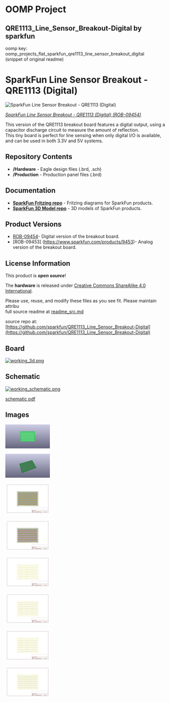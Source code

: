 # OOMP Project  
## QRE1113_Line_Sensor_Breakout-Digital  by sparkfun  
  
oomp key: oomp_projects_flat_sparkfun_qre1113_line_sensor_breakout_digital  
(snippet of original readme)  
  
SparkFun Line Sensor Breakout - QRE1113 (Digital)  
========================================  
  
![SparkFun Line Sensor Breakout - QRE1113 (Digital)](https://cdn.sparkfun.com//assets/parts/3/1/5/0/09454-01b.jpg)  
  
[*SparkFun Line Sensor Breakout - QRE1113 (Digital) (ROB-09454)*](https://www.sparkfun.com/products/9454)  
  
This version of the QRE1113 breakout board features a digital output, using a capacitor discharge circuit to measure the amount of reflection.   
This tiny board is perfect for line sensing when only digital I/O is available, and can be used in both 3.3V and 5V systems.  
  
Repository Contents  
-------------------  
  
* **/Hardware** - Eagle design files (.brd, .sch)  
* **/Production** - Production panel files (.brd)  
  
  
Documentation  
--------------  
* **[SparkFun Fritzing repo](https://github.com/sparkfun/Fritzing_Parts)** - Fritzing diagrams for SparkFun products.  
* **[SparkFun 3D Model repo](https://github.com/sparkfun/3D_Models)** - 3D models of SparkFun products.   
  
Product Versions  
----------------  
* [ROB-09454](https://www.sparkfun.com/products/9454)- Digital version of the breakout board.   
* [ROB-09453] (https://www.sparkfun.com/products/9453)- Analog version of the breakout board.   
  
  
License Information  
-------------------  
This product is _**open source**_!   
  
The **hardware** is released under [Creative Commons ShareAlike 4.0 International](https://creativecommons.org/licenses/by-sa/4.0/).  
  
  
Please use, reuse, and modify these files as you see fit. Please maintain attribu  
  full source readme at [readme_src.md](readme_src.md)  
  
source repo at: [https://github.com/sparkfun/QRE1113_Line_Sensor_Breakout-Digital](https://github.com/sparkfun/QRE1113_Line_Sensor_Breakout-Digital)  
## Board  
  
[![working_3d.png](working_3d_600.png)](working_3d.png)  
## Schematic  
  
[![working_schematic.png](working_schematic_600.png)](working_schematic.png)  
  
[schematic pdf](working_schematic.pdf)  
## Images  
  
[![working_3D_bottom.png](working_3D_bottom_140.png)](working_3D_bottom.png)  
  
[![working_3D_top.png](working_3D_top_140.png)](working_3D_top.png)  
  
[![working_assembly_page_01.png](working_assembly_page_01_140.png)](working_assembly_page_01.png)  
  
[![working_assembly_page_02.png](working_assembly_page_02_140.png)](working_assembly_page_02.png)  
  
[![working_assembly_page_03.png](working_assembly_page_03_140.png)](working_assembly_page_03.png)  
  
[![working_assembly_page_04.png](working_assembly_page_04_140.png)](working_assembly_page_04.png)  
  
[![working_assembly_page_05.png](working_assembly_page_05_140.png)](working_assembly_page_05.png)  
  
[![working_assembly_page_06.png](working_assembly_page_06_140.png)](working_assembly_page_06.png)  
